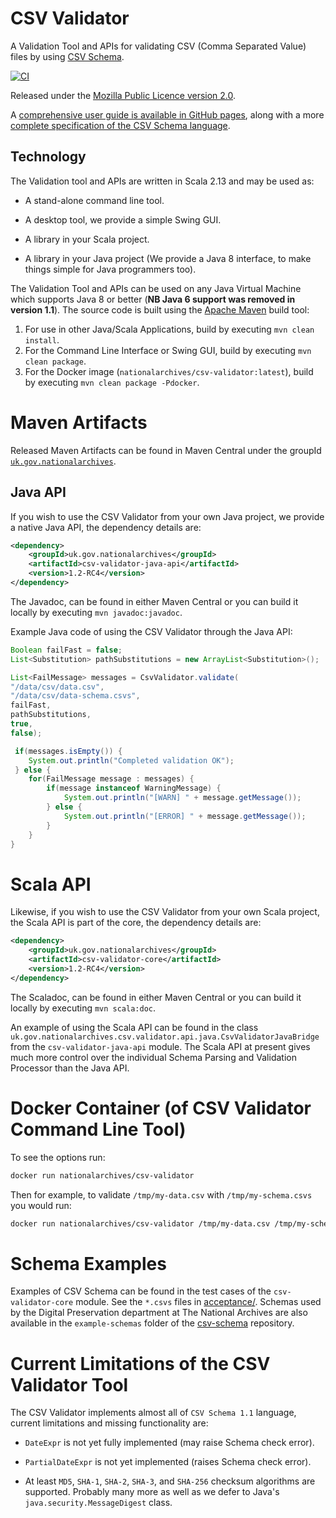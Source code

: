 CSV Validator
=============

A Validation Tool and APIs for validating CSV (Comma Separated Value) files by using [CSV Schema](https://github.com/digital-preservation/csv-schema).

[![CI](https://github.com/digital-preservation/csv-validator/workflows/CI/badge.svg)](https://github.com/digital-preservation/csv-validator/actions?query=workflow%3ACI)

Released under the [Mozilla Public Licence version 2.0](http://www.mozilla.org/MPL/2.0/).

A [comprehensive user guide is available in GitHub pages](http://digital-preservation.github.io/csv-validator/), along with a more [complete specification of the CSV Schema language](http://digital-preservation.github.io/csv-schema/csv-schema-1.1.html).


Technology
----------
The Validation tool and APIs are written in Scala 2.13 and may be used as:

* A stand-alone command line tool.

* A desktop tool, we provide a simple Swing GUI.

* A library in your Scala project.

* A library in your Java project (We provide a Java 8 interface, to make things simple for Java programmers too).

The Validation Tool and APIs can be used on any Java Virtual Machine which supports Java 8 or better (**NB Java 6 support was removed in version 1.1**). The source code is
built using the [Apache Maven](https://maven.apache.org/) build tool:

1. For use in other Java/Scala Applications, build by executing `mvn clean install`.
2. For the Command Line Interface or Swing GUI, build by executing `mvn clean package`.
3. For the Docker image (`nationalarchives/csv-validator:latest`), build by executing `mvn clean package -Pdocker`.


Maven Artifacts
===============
Released Maven Artifacts can be found in Maven Central under the groupId [`uk.gov.nationalarchives`](http://search.maven.org/#search%7Cga%7C1%7Cg%3A%22uk.gov.nationalarchives%22).


Java API
--------
If you wish to use the CSV Validator from your own Java project, we provide a native Java API, the dependency details are:
```xml
<dependency>
	<groupId>uk.gov.nationalarchives</groupId>
    <artifactId>csv-validator-java-api</artifactId>
    <version>1.2-RC4</version>
</dependency>
```

The Javadoc, can be found in either Maven Central or you can build it locally by executing `mvn javadoc:javadoc`.

Example Java code of using the CSV Validator through the Java API:
```java
Boolean failFast = false;
List<Substitution> pathSubstitutions = new ArrayList<Substitution>();

List<FailMessage> messages = CsvValidator.validate(
"/data/csv/data.csv",
"/data/csv/data-schema.csvs",
failFast,
pathSubstitutions,
true,
false);

 if(messages.isEmpty()) {
	System.out.println("Completed validation OK");
 } else {
 	for(FailMessage message : messages) {
 		if(message instanceof WarningMessage) {
 			System.out.println("[WARN] " + message.getMessage());
 		} else {
 			System.out.println("[ERROR] " + message.getMessage());
 		}
 	}
}
```


Scala API
=========
Likewise, if you wish to use the CSV Validator from your own Scala project, the Scala API is part of the core, the dependency details are:
```xml
<dependency>
	<groupId>uk.gov.nationalarchives</groupId>
    <artifactId>csv-validator-core</artifactId>
    <version>1.2-RC4</version>
</dependency>
```

The Scaladoc, can be found in either Maven Central or you can build it locally by executing `mvn scala:doc`.

An example of using the Scala API can be found in the class `uk.gov.nationalarchives.csv.validator.api.java.CsvValidatorJavaBridge` from the
`csv-validator-java-api` module. The Scala API at present gives much more control over the individual Schema Parsing and Validation Processor
than the Java API.

Docker Container (of CSV Validator Command Line Tool)
=====================================================
To see the options run:
```bash
docker run nationalarchives/csv-validator
```

Then for example, to validate `/tmp/my-data.csv` with `/tmp/my-schema.csvs` you would run:
```bash
docker run nationalarchives/csv-validator /tmp/my-data.csv /tmp/my-schema.csvs
```

Schema Examples
===============
Examples of CSV Schema can be found in the test cases of the `csv-validator-core` module. See the `*.csvs` files in [acceptance/](https://github.com/digital-preservation/csv-validator/tree/master/csv-validator-core/src/test/resources/uk/gov/nationalarchives/csv/validator/acceptance). Schemas used by the Digital Preservation department at The National Archives are also available in the `example-schemas` folder of the [csv-schema](https://github.com/digital-preservation/csv-schema) repository.


Current Limitations of the CSV Validator Tool
=============================================
The CSV Validator implements almost all of `CSV Schema 1.1` language, current limitations and missing functionality are:

* `DateExpr` is not yet fully implemented (may raise Schema check error).

* `PartialDateExpr` is not yet implemented (raises Schema check error).

* At least `MD5`, `SHA-1`, `SHA-2`, `SHA-3`, and `SHA-256` checksum algorithms are supported. Probably many more as well as we defer to Java's `java.security.MessageDigest` class.
